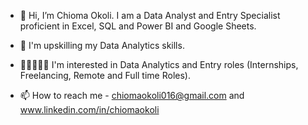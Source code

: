 - 👋 Hi, I’m Chioma Okoli. I am a Data Analyst and Entry Specialist proficient in Excel, SQL and Power BI and Google Sheets.

- 🧱 I'm upskilling my Data Analytics skills.

- 👩🏻‍🤝‍👩🏻 I'm interested in Data Analytics and Entry roles (Internships, Freelancing, Remote and Full time Roles).

- 📫 How to reach me - chiomaokoli016@gmail.com and www.linkedin.com/in/chiomaokoli


<!---
CHI0MA00/CHI0MA00 is A ✨ special ✨ repository because its `README.md` (this file) appears on your GitHub profile.
You can click the Preview link to take a look at your changes.
--->
